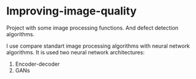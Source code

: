 # Improving-image-quality
Project with some image processing functions. And defect detection algorithms.

I use compare standart image processing algorithms with neural network algorithms.
It is used two neural network architectures:
1) Encoder-decoder
2) GANs

